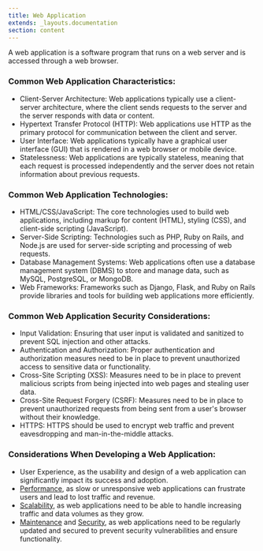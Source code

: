 ```yaml
---
title: Web Application
extends: _layouts.documentation
section: content
---
```


A web application is a software program that runs on a web server and is accessed through a web browser.

### Common Web Application Characteristics:

-   Client-Server Architecture: Web applications typically use a client-server architecture, where the client sends requests to the server and the server responds with data or content.
-   Hypertext Transfer Protocol (HTTP): Web applications use HTTP as the primary protocol for communication between the client and server.
-   User Interface: Web applications typically have a graphical user interface (GUI) that is rendered in a web browser or mobile device.
-   Statelessness: Web applications are typically stateless, meaning that each request is processed independently and the server does not retain information about previous requests.

### Common Web Application Technologies:

-   HTML/CSS/JavaScript: The core technologies used to build web applications, including markup for content (HTML), styling (CSS), and client-side scripting (JavaScript).
-   Server-Side Scripting: Technologies such as PHP, Ruby on Rails, and Node.js are used for server-side scripting and processing of web requests.
-   Database Management Systems: Web applications often use a database management system (DBMS) to store and manage data, such as MySQL, PostgreSQL, or MongoDB.
-   Web Frameworks: Frameworks such as Django, Flask, and Ruby on Rails provide libraries and tools for building web applications more efficiently.

### Common Web Application Security Considerations:

-   Input Validation: Ensuring that user input is validated and sanitized to prevent SQL injection and other attacks.
-   Authentication and Authorization: Proper authentication and authorization measures need to be in place to prevent unauthorized access to sensitive data or functionality.
-   Cross-Site Scripting (XSS): Measures need to be in place to prevent malicious scripts from being injected into web pages and stealing user data.
-   Cross-Site Request Forgery (CSRF): Measures need to be in place to prevent unauthorized requests from being sent from a user's browser without their knowledge.
-   HTTPS: HTTPS should be used to encrypt web traffic and prevent eavesdropping and man-in-the-middle attacks.

### Considerations When Developing a Web Application:

-   User Experience, as the usability and design of a web application can significantly impact its success and adoption.
-   [Performance](/glossary/performance), as slow or unresponsive web applications can frustrate users and lead to lost traffic and revenue.
-   [Scalability](/glossary/scalability), as web applications need to be able to handle increasing traffic and data volumes as they grow.
-   [Maintenance](/glossary/maintenance) and [Security](/glossary/security), as web applications need to be regularly updated and secured to prevent security vulnerabilities and ensure functionality.